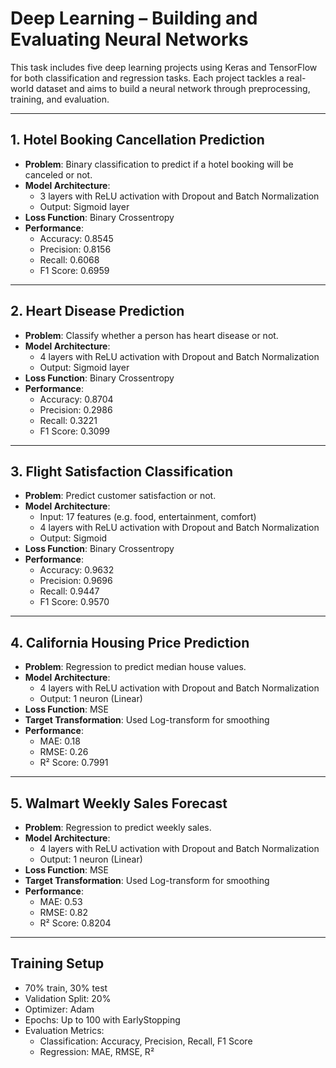 # Deep Learning – Building and Evaluating Neural Networks

This task includes five deep learning projects using Keras and TensorFlow for both classification and regression tasks. Each project tackles a real-world dataset and aims to build a neural network through preprocessing, training, and evaluation.

---

## 1. Hotel Booking Cancellation Prediction

- **Problem**: Binary classification to predict if a hotel booking will be canceled or not.
- **Model Architecture**:
  - 3 layers with ReLU activation with Dropout and Batch Normalization
  - Output: Sigmoid layer
- **Loss Function**: Binary Crossentropy
- **Performance**:
  - Accuracy: 0.8545
  - Precision: 0.8156
  - Recall: 0.6068
  - F1 Score: 0.6959

---

## 2. Heart Disease Prediction

- **Problem**: Classify whether a person has heart disease or not.
- **Model Architecture**:
  - 4 layers with ReLU activation with Dropout and Batch Normalization
  - Output: Sigmoid layer
- **Loss Function**: Binary Crossentropy
- **Performance**:
  - Accuracy: 0.8704
  - Precision: 0.2986
  - Recall: 0.3221
  - F1 Score: 0.3099

---

## 3. Flight Satisfaction Classification

- **Problem**: Predict customer satisfaction or not.
- **Model Architecture**:
  - Input: 17 features (e.g. food, entertainment, comfort)
  - 4 layers with ReLU activation with Dropout and Batch Normalization
  - Output: Sigmoid
- **Loss Function**: Binary Crossentropy
- **Performance**:
  - Accuracy: 0.9632
  - Precision: 0.9696
  - Recall: 0.9447
  - F1 Score: 0.9570

---

## 4. California Housing Price Prediction

- **Problem**: Regression to predict median house values.
- **Model Architecture**:
  - 4 layers with ReLU activation with Dropout and Batch Normalization
  - Output: 1 neuron (Linear)
- **Loss Function**: MSE
- **Target Transformation**: Used Log-transform for smoothing
- **Performance**:
  - MAE: 0.18
  - RMSE: 0.26
  - R² Score: 0.7991

---

## 5. Walmart Weekly Sales Forecast

- **Problem**: Regression to predict weekly sales.
- **Model Architecture**:
  - 4 layers with ReLU activation with Dropout and Batch Normalization
  - Output: 1 neuron (Linear)
- **Loss Function**: MSE
- **Target Transformation**: Used Log-transform for smoothing
- **Performance**:
  - MAE: 0.53
  - RMSE: 0.82
  - R² Score: 0.8204

---

## Training Setup
- 70% train, 30% test
- Validation Split: 20%
- Optimizer: Adam
- Epochs: Up to 100 with EarlyStopping
- Evaluation Metrics:
  - Classification: Accuracy, Precision, Recall, F1 Score
  - Regression: MAE, RMSE, R²